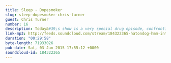 ```yaml
---
title: Sleep - Dopesmoker
slug: sleep-dopesmoker-chris-turner
guest: Chris Turner
number: 16
description: Today&#39;s show is a very special drug episode, confronting the awful vice of stoner rock. We&#39;re joined by recovering riff addict, the excellent comedian Chris Turner, battling a 63:31 demon called &quot;Dopesmoker&quot; by Sleep.
link-mp3: http://feeds.soundcloud.com/stream/184322365-hatondog-hmm-interesting-choice-ep16-sleep-dopesmoker-feat-chris-turner.mp3
duration: "00:29:58"
byte-length: 71933026
pub-date: Sat, 03 Jan 2015 17:55:12 +0000
soundcloud-id: 184322365
---
```


